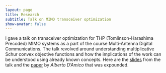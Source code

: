 ```yaml
---
layout: page
title: Research
subtitle: Talk on MIMO transceiver optimization
show-avatar: false
---
```

I gave a talk on transceiver optimization for THP (Tomlinson-Harashima Precoded) MIMO systems as a part of the course Multi-Antenna Digital Communications. The talk revolved around understanding multiplicative Schur convex objective functions and how the implications of the work can be understood using already known concepts. Here are the [slides](https://github.com/vignesh99/Transceiver-Optimization-MIMO-systems/blob/master/Presentation.pdf) from the talk and the [paper](https://ieeexplore.ieee.org/document/4567648) by _Alberto D’Amico_ that was expounded. 
